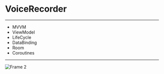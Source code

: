 # VoiceRecorder
____
* MVVM
* ViewModel
* LifeCycle
* DataBinding
* Room
* Coroutines
____
![Frame 2](https://user-images.githubusercontent.com/77172034/104636621-b07cc100-56b4-11eb-8113-7a600ff5d39f.png)

